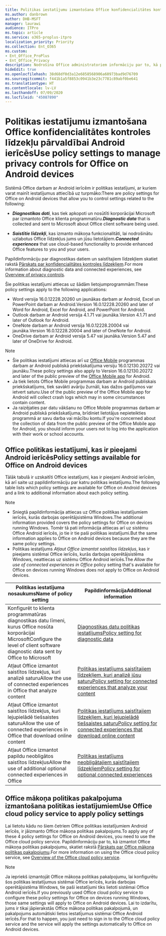 ```yaml
---
title: Politikas iestatījumu izmantošana Office konfidencialitātes kontroles līdzekļu pārvaldībai Android ierīcēs
ms.author: danbrown
author: DHB-MSFT
manager: laurawi
audience: ITPro
ms.topic: article
ms.service: o365-proplus-itpro
localization_priority: Priority
ms.collection: Ent_O365
ms.custom:
- Ent_Office_ProPlus
- Ent_Office_Privacy
description: Nodrošina Office administratoriem informāciju par to, kā pārvaldīt Office konfidencialitātes kontroles līdzekļus Android ierīcēs.
hideEdit: true
ms.openlocfilehash: 38d68df0d3a12e6858568906a60973bad9d76709
ms.sourcegitcommit: f441b1a5f8853c0941b3e23c7781c89abf0be641
ms.translationtype: HT
ms.contentlocale: lv-LV
ms.lasthandoff: 07/09/2020
ms.locfileid: "45087890"
---
```

# <a name="use-policy-settings-to-manage-privacy-controls-for-office-on-android-devices"></a><span data-ttu-id="7b04c-103">Politikas iestatījumu izmantošana Office konfidencialitātes kontroles līdzekļu pārvaldībai Android ierīcēs</span><span class="sxs-lookup"><span data-stu-id="7b04c-103">Use policy settings to manage privacy controls for Office on Android devices</span></span>

<span data-ttu-id="7b04c-104">Sistēmā Office darbam ar Android ierīcēm ir politikas iestatījumi, ar kuriem varat mainīt iestatījumus attiecībā uz turpmāko:</span><span class="sxs-lookup"><span data-stu-id="7b04c-104">There are policy settings for Office on Android devices that allow you to control settings related to the following:</span></span>

- <span data-ttu-id="7b04c-105">***Diagnostikas dati***, kas tiek apkopoti un nosūtīti korporācijai Microsoft par izmantoto Office klienta programmatūru.</span><span class="sxs-lookup"><span data-stu-id="7b04c-105">***Diagnostic data*** that is collected and sent to Microsoft about Office client software being used.</span></span>

- <span data-ttu-id="7b04c-106">***Saistītie līdzekļi***, kas izmanto mākoņa funkcionalitāti, lai nodrošinātu uzlabotus Office līdzekļus jums un jūsu lietotājiem.</span><span class="sxs-lookup"><span data-stu-id="7b04c-106">***Connected experiences*** that use cloud-based functionality to provide enhanced Office features to you and your users.</span></span>

<span data-ttu-id="7b04c-107">Papildinformāciju par diagnostikas datiem un saistītajiem līdzekļiem skatiet rakstā [Pārskats par konfidencialitātes kontroles līdzekļiem](overview-privacy-controls.md).</span><span class="sxs-lookup"><span data-stu-id="7b04c-107">For more information about diagnostic data and connected experiences, see [Overview of privacy controls](overview-privacy-controls.md).</span></span>

<span data-ttu-id="7b04c-108">Šie politikas iestatījumi attiecas uz šādām lietojumprogrammām:</span><span class="sxs-lookup"><span data-stu-id="7b04c-108">These policy settings apply to the following applications:</span></span>
- <span data-ttu-id="7b04c-109">Word versija 16.0.12228.20260 un jaunākas darbam ar Android, Excel un PowerPoint darbam ar Android.</span><span class="sxs-lookup"><span data-stu-id="7b04c-109">Version 16.0.12228.20260 and later of Word for Android, Excel for Android, and PowerPoint for Android.</span></span>
- <span data-ttu-id="7b04c-110">Outlook darbam ar Android versija 4.1.71 vai jaunāka.</span><span class="sxs-lookup"><span data-stu-id="7b04c-110">Version 4.1.71 and later of Outlook for Android.</span></span>
- <span data-ttu-id="7b04c-111">OneNote darbam ar Android versija 16.0.12228.20004 vai jaunāka.</span><span class="sxs-lookup"><span data-stu-id="7b04c-111">Version 16.0.12228.20004 and later of OneNote for Android.</span></span>
- <span data-ttu-id="7b04c-112">OneDrive darbam ar Android versija 5.47 vai jaunāka.</span><span class="sxs-lookup"><span data-stu-id="7b04c-112">Version 5.47 and later of OneDrive for Android.</span></span>

> [!NOTE]
>- <span data-ttu-id="7b04c-113">Šie politikas iestatījumi attiecas arī uz [Office Mobile](https://techcommunity.microsoft.com/t5/Office-Apps-Blog/Introducing-Office-Your-new-go-to-mobile-app-for-getting-work/ba-p/977172) programmas darbam ar Android publiskā priekšskatījuma versiju 16.0.12130.20272 vai jaunāku.</span><span class="sxs-lookup"><span data-stu-id="7b04c-113">These policy settings also apply to Version 16.0.12130.20272 and later of the public preview of the [Office Mobile app](https://techcommunity.microsoft.com/t5/Office-Apps-Blog/Introducing-Office-Your-new-go-to-mobile-app-for-getting-work/ba-p/977172) for Android.</span></span>
>- <span data-ttu-id="7b04c-114">Ja tiek lietots Office Mobile programmas darbam ar Android publiskais priekšskatījums, tiek savākti avāriju žurnāli, kas dažos gadījumos var ietvert saturu.</span><span class="sxs-lookup"><span data-stu-id="7b04c-114">Use of the public preview of the Office Mobile app for Android will collect crash logs which may in some circumstances contain content.</span></span>
>- <span data-ttu-id="7b04c-115">Ja raizējaties par datu vākšanu no Office Mobile programmas darbam ar Android publiskā priekšskatījuma, brīdiniet lietotājus nepieteikties programmā ar savu darba vai mācību kontu.</span><span class="sxs-lookup"><span data-stu-id="7b04c-115">If you're concerned about the collection of data from the public preview of the Office Mobile app for Android, you should inform your users not to log into the application with their work or school accounts.</span></span>

## <a name="policy-settings-available-for-office-on-android-devices"></a><span data-ttu-id="7b04c-116">Office politikas iestatījumi, kas ir pieejami Android ierīcēs</span><span class="sxs-lookup"><span data-stu-id="7b04c-116">Policy settings available for Office on Android devices</span></span>

<span data-ttu-id="7b04c-117">Tālāk tabulā ir uzskaitīti Office iestatījumi, kas ir pieejami Android ierīcēm, kā arī saite uz papildinformāciju par katru politikas iestatījumu.</span><span class="sxs-lookup"><span data-stu-id="7b04c-117">The following table lists which policy settings are available for Office on Android devices and a link to additional information about each policy setting.</span></span>

> [!NOTE]
>- <span data-ttu-id="7b04c-118">Sniegtā papildinformācija attiecas uz Office politikas iestatījumiem ierīcēs, kurās darbojas operētājsistēma Windows.</span><span class="sxs-lookup"><span data-stu-id="7b04c-118">The additional information provided covers the policy settings for Office on devices running Windows.</span></span> <span data-ttu-id="7b04c-119">Tomēr tā pati informācija attiecas arī uz sistēmu Office Android ierīcēs, jo tie ir tie paši politikas iestatījumi.</span><span class="sxs-lookup"><span data-stu-id="7b04c-119">But the same information applies to Office on Android devices because they are the same policy settings.</span></span>
>- <span data-ttu-id="7b04c-120">Politikas iestatījums *Atļaut Office izmantot saistītos līdzekļus*, kas ir pieejams sistēmai Office ierīcēs, kurās darbojas operētājsistēma Windows, neattiecas uz sistēmu Office Android ierīcēs.</span><span class="sxs-lookup"><span data-stu-id="7b04c-120">The *Allow the use of connected experiences in Office* policy setting that's available for Office on devices running Windows does not apply to Office on Android devices.</span></span> 


|<span data-ttu-id="7b04c-121">Politikas iestatījuma nosaukums</span><span class="sxs-lookup"><span data-stu-id="7b04c-121">Name of policy setting</span></span>  |<span data-ttu-id="7b04c-122">Papildinformācija</span><span class="sxs-lookup"><span data-stu-id="7b04c-122">Additional information</span></span> |
|---------|---------|
|<span data-ttu-id="7b04c-123">Konfigurēt to klienta programmatūras diagnostikas datu līmeni, kurus Office nosūta korporācijai Microsoft</span><span class="sxs-lookup"><span data-stu-id="7b04c-123">Configure the level of client software diagnostic data sent by Office to Microsoft</span></span>|[<span data-ttu-id="7b04c-124">Diagnostikas datu politikas iestatījums</span><span class="sxs-lookup"><span data-stu-id="7b04c-124">Policy setting for diagnostic data</span></span>](manage-privacy-controls.md#policy-setting-for-diagnostic-data)         |
|<span data-ttu-id="7b04c-125">Atļaut Office izmantot saistītos līdzekļus, kuri analizē saturu</span><span class="sxs-lookup"><span data-stu-id="7b04c-125">Allow the use of connected experiences in Office that analyze content</span></span>| [<span data-ttu-id="7b04c-126">Politikas iestatījums saistītajiem līdzekļiem, kuri analizē jūsu saturu</span><span class="sxs-lookup"><span data-stu-id="7b04c-126">Policy setting for connected experiences that analyze your content</span></span>](manage-privacy-controls.md#policy-setting-for-connected-experiences-that-analyze-your-content)        |
|<span data-ttu-id="7b04c-127">Atļaut Office izmantot saistītos līdzekļus, kuri lejupielādē tiešsaistes saturu</span><span class="sxs-lookup"><span data-stu-id="7b04c-127">Allow the use of connected experiences in Office that download online content</span></span> |[<span data-ttu-id="7b04c-128">Politikas iestatījums saistītajiem līdzekļiem, kuri lejupielādē tiešsaistes saturu</span><span class="sxs-lookup"><span data-stu-id="7b04c-128">Policy setting for connected experiences that download online content</span></span>](manage-privacy-controls.md#policy-setting-for-connected-experiences-that-download-online-content)         |
|<span data-ttu-id="7b04c-129">Atļaut Office izmantot papildu neobligātos saistītos līdzekļus</span><span class="sxs-lookup"><span data-stu-id="7b04c-129">Allow the use of additional optional connected experiences in Office</span></span> |[<span data-ttu-id="7b04c-130">Politikas iestatījums neobligātajiem saistītajiem līdzekļiem</span><span class="sxs-lookup"><span data-stu-id="7b04c-130">Policy setting for optional connected experiences</span></span>](manage-privacy-controls.md#policy-setting-for-optional-connected-experiences)|



## <a name="use-office-cloud-policy-service-to-apply-policy-settings"></a><span data-ttu-id="7b04c-131">Office mākoņa politikas pakalpojuma izmantošana politikas iestatījumiem</span><span class="sxs-lookup"><span data-stu-id="7b04c-131">Use Office cloud policy service to apply policy settings</span></span>

<span data-ttu-id="7b04c-132">Lai lietotu kādu no šiem četriem Office politikas iestatījumiem Android ierīcēs, ir jāizmanto Office mākoņa politikas pakalpojums.</span><span class="sxs-lookup"><span data-stu-id="7b04c-132">To apply any of these 4 policy settings for Office on Android devices, you need to use the Office cloud policy service.</span></span> <span data-ttu-id="7b04c-133">Papildinformāciju par to, kā izmantot Office mākoņa politikas pakalpojumu, skatiet rakstā [Pārskats par Office mākoņa politikas pakalpojumu](../overview-office-cloud-policy-service.md).</span><span class="sxs-lookup"><span data-stu-id="7b04c-133">For more information on using the Office cloud policy service, see [Overview of the Office cloud policy service](../overview-office-cloud-policy-service.md).</span></span>

> [!NOTE]
> <span data-ttu-id="7b04c-134">Ja iepriekš izmantojāt Office mākoņa politikas pakalpojumu, lai konfigurētu šos politikas iestatījumus sistēmai Office ierīcēs, kurās darbojas operētājsistēma Windows, tie paši iestatījumi tiks lietoti sistēmai Office Android ierīcēs.</span><span class="sxs-lookup"><span data-stu-id="7b04c-134">If you previously used Office cloud policy service to configure these policy settings for Office on devices running Windows, those same settings will apply to Office on Android devices.</span></span> <span data-ttu-id="7b04c-135">Lai to izdarītu, jums ir tikai jāpierakstās Office mākoņa politikas pakalpojumā, un pakalpojums automātiski lietos iestatījumus sistēmai Office Android ierīcēs.</span><span class="sxs-lookup"><span data-stu-id="7b04c-135">For that to happen, you just need to sign in to the Office cloud policy service and the service will apply the settings automatically to Office on Android devices.</span></span>
